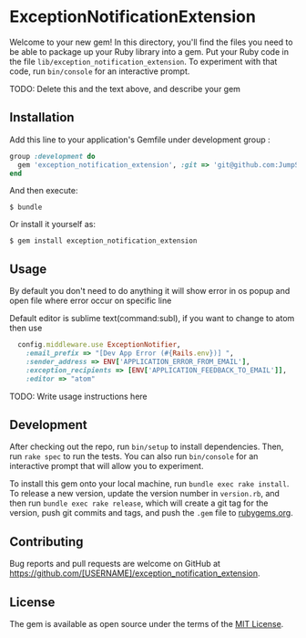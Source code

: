 # ExceptionNotificationExtension

Welcome to your new gem! In this directory, you'll find the files you need to be able to package up your Ruby library into a gem. Put your Ruby code in the file `lib/exception_notification_extension`. To experiment with that code, run `bin/console` for an interactive prompt.

TODO: Delete this and the text above, and describe your gem

## Installation

Add this line to your application's Gemfile under development group :

```ruby
group :development do
  gem 'exception_notification_extension', :git => 'git@github.com:JumpStartGeorgia/exception_notification_extension.git'
end
```

And then execute:

    $ bundle

Or install it yourself as:

    $ gem install exception_notification_extension

## Usage

By default you don't need to do anything it will show error in os popup and open file where error occur on specific line

Default editor is sublime text(command:subl), if you want to change to atom then use 

```ruby
  config.middleware.use ExceptionNotifier,
    :email_prefix => "[Dev App Error (#{Rails.env})] ",
    :sender_address => ENV['APPLICATION_ERROR_FROM_EMAIL'],
    :exception_recipients => [ENV['APPLICATION_FEEDBACK_TO_EMAIL']],
    :editor => "atom"
```

TODO: Write usage instructions here

## Development

After checking out the repo, run `bin/setup` to install dependencies. Then, run `rake spec` to run the tests. You can also run `bin/console` for an interactive prompt that will allow you to experiment.

To install this gem onto your local machine, run `bundle exec rake install`. To release a new version, update the version number in `version.rb`, and then run `bundle exec rake release`, which will create a git tag for the version, push git commits and tags, and push the `.gem` file to [rubygems.org](https://rubygems.org).

## Contributing

Bug reports and pull requests are welcome on GitHub at https://github.com/[USERNAME]/exception_notification_extension.


## License

The gem is available as open source under the terms of the [MIT License](http://opensource.org/licenses/MIT).

